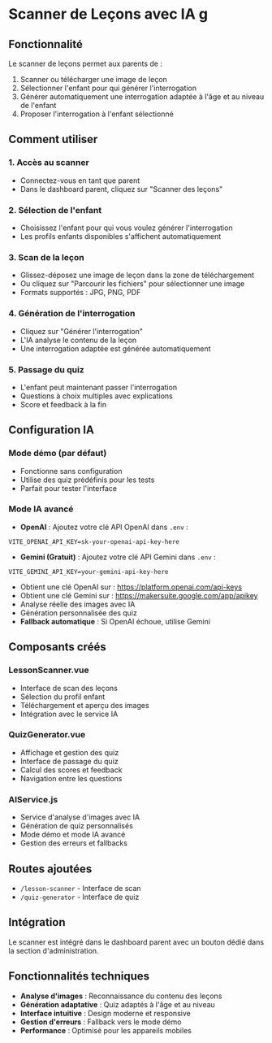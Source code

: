 # Scanner de Leçons avec IA g

## Fonctionnalité

Le scanner de leçons permet aux parents de :
1. Scanner ou télécharger une image de leçon
2. Sélectionner l'enfant pour qui générer l'interrogation
3. Générer automatiquement une interrogation adaptée à l'âge et au niveau de l'enfant
4. Proposer l'interrogation à l'enfant sélectionné

## Comment utiliser

### 1. Accès au scanner
- Connectez-vous en tant que parent
- Dans le dashboard parent, cliquez sur "Scanner des leçons"

### 2. Sélection de l'enfant
- Choisissez l'enfant pour qui vous voulez générer l'interrogation
- Les profils enfants disponibles s'affichent automatiquement

### 3. Scan de la leçon
- Glissez-déposez une image de leçon dans la zone de téléchargement
- Ou cliquez sur "Parcourir les fichiers" pour sélectionner une image
- Formats supportés : JPG, PNG, PDF

### 4. Génération de l'interrogation
- Cliquez sur "Générer l'interrogation"
- L'IA analyse le contenu de la leçon
- Une interrogation adaptée est générée automatiquement

### 5. Passage du quiz
- L'enfant peut maintenant passer l'interrogation
- Questions à choix multiples avec explications
- Score et feedback à la fin

## Configuration IA

### Mode démo (par défaut)
- Fonctionne sans configuration
- Utilise des quiz prédéfinis pour les tests
- Parfait pour tester l'interface

### Mode IA avancé
- **OpenAI** : Ajoutez votre clé API OpenAI dans `.env` :
```
VITE_OPENAI_API_KEY=sk-your-openai-api-key-here
```
- **Gemini (Gratuit)** : Ajoutez votre clé API Gemini dans `.env` :
```
VITE_GEMINI_API_KEY=your-gemini-api-key-here
```
- Obtient une clé OpenAI sur : https://platform.openai.com/api-keys
- Obtient une clé Gemini sur : https://makersuite.google.com/app/apikey
- Analyse réelle des images avec IA
- Génération personnalisée des quiz
- **Fallback automatique** : Si OpenAI échoue, utilise Gemini

## Composants créés

### LessonScanner.vue
- Interface de scan des leçons
- Sélection du profil enfant
- Téléchargement et aperçu des images
- Intégration avec le service IA

### QuizGenerator.vue
- Affichage et gestion des quiz
- Interface de passage du quiz
- Calcul des scores et feedback
- Navigation entre les questions

### AIService.js
- Service d'analyse d'images avec IA
- Génération de quiz personnalisés
- Mode démo et mode IA avancé
- Gestion des erreurs et fallbacks

## Routes ajoutées

- `/lesson-scanner` - Interface de scan
- `/quiz-generator` - Interface de quiz

## Intégration

Le scanner est intégré dans le dashboard parent avec un bouton dédié dans la section d'administration.

## Fonctionnalités techniques

- **Analyse d'images** : Reconnaissance du contenu des leçons
- **Génération adaptative** : Quiz adaptés à l'âge et au niveau
- **Interface intuitive** : Design moderne et responsive
- **Gestion d'erreurs** : Fallback vers le mode démo
- **Performance** : Optimisé pour les appareils mobiles
